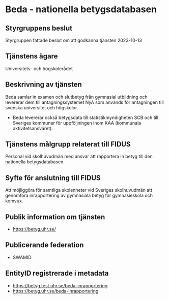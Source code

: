 # Beda - nationella betygsdatabasen

## Styrgruppens beslut

Styrgruppen fattade beslut om att godkänna tjänsten 2023-10-13

## Tjänstens ägare

Universitets- och högskolerådet

## Beskrivning av tjänsten

Beda samlar in examen och slutbetyg från gymnasial utbildning och levererar dem till antagningssystemet NyA som används för antagningen till svenska universitet och högskolor.

-   Beda levererar också betygsdata till statistikmyndigheten SCB och till Sveriges kommuner för uppföljningen inom KAA (kommunala aktivitetsansvaret).

## Tjänstens målgrupp relaterat till FIDUS

Personal vid skolhuvudmän med ansvar att rapportera in betyg till den nationella betygsdatabasen.

## Syfte för anslutning till FIDUS

Att möjliggöra för samtliga skolenheter vid Sveriges skolhuvudmän att genomföra inrapportering av gymnasiala betyg för gymnasieskola och komvux.

## Publik information om tjänsten

-   https://betyg.uhr.se/

## Publicerande federation

-   SWAMID

## EntityID registrerade i metadata

- https://betyg.test.uhr.se/beda-inrapportering
- https://betyg.uhr.se/beda-inrapportering
